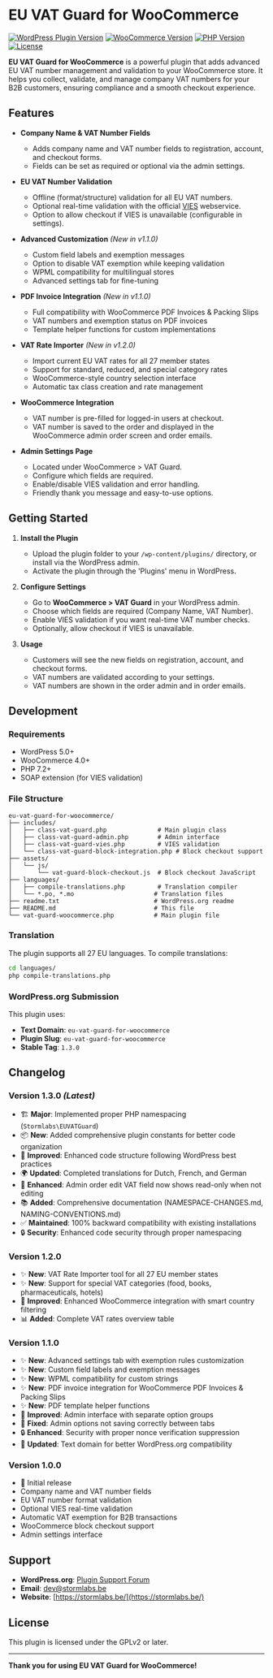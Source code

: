 # EU VAT Guard for WooCommerce

[![WordPress Plugin Version](https://img.shields.io/badge/WordPress-5.0%2B-blue.svg)](https://wordpress.org/)
[![WooCommerce Version](https://img.shields.io/badge/WooCommerce-4.0%2B-purple.svg)](https://woocommerce.com/)
[![PHP Version](https://img.shields.io/badge/PHP-7.2%2B-green.svg)](https://php.net/)
[![License](https://img.shields.io/badge/License-GPLv2%2B-red.svg)](https://www.gnu.org/licenses/gpl-2.0.html)

**EU VAT Guard for WooCommerce** is a powerful plugin that adds advanced EU VAT number management and validation to your WooCommerce store. It helps you collect, validate, and manage company VAT numbers for your B2B customers, ensuring compliance and a smooth checkout experience.

## Features

- **Company Name & VAT Number Fields**
  - Adds company name and VAT number fields to registration, account, and checkout forms.
  - Fields can be set as required or optional via the admin settings.

- **EU VAT Number Validation**
  - Offline (format/structure) validation for all EU VAT numbers.
  - Optional real-time validation with the official [VIES](https://ec.europa.eu/taxation_customs/vies/) webservice.
  - Option to allow checkout if VIES is unavailable (configurable in settings).

- **Advanced Customization** *(New in v1.1.0)*
  - Custom field labels and exemption messages
  - Option to disable VAT exemption while keeping validation
  - WPML compatibility for multilingual stores
  - Advanced settings tab for fine-tuning

- **PDF Invoice Integration** *(New in v1.1.0)*
  - Full compatibility with WooCommerce PDF Invoices & Packing Slips
  - VAT numbers and exemption status on PDF invoices
  - Template helper functions for custom implementations

- **VAT Rate Importer** *(New in v1.2.0)*
  - Import current EU VAT rates for all 27 member states
  - Support for standard, reduced, and special category rates
  - WooCommerce-style country selection interface
  - Automatic tax class creation and rate management

- **WooCommerce Integration**
  - VAT number is pre-filled for logged-in users at checkout.
  - VAT number is saved to the order and displayed in the WooCommerce admin order screen and order emails.

- **Admin Settings Page**
  - Located under WooCommerce > VAT Guard.
  - Configure which fields are required.
  - Enable/disable VIES validation and error handling.
  - Friendly thank you message and easy-to-use options.

## Getting Started

1. **Install the Plugin**
   - Upload the plugin folder to your `/wp-content/plugins/` directory, or install via the WordPress admin.
   - Activate the plugin through the 'Plugins' menu in WordPress.

2. **Configure Settings**
   - Go to **WooCommerce > VAT Guard** in your WordPress admin.
   - Choose which fields are required (Company Name, VAT Number).
   - Enable VIES validation if you want real-time VAT number checks.
   - Optionally, allow checkout if VIES is unavailable.

3. **Usage**
   - Customers will see the new fields on registration, account, and checkout forms.
   - VAT numbers are validated according to your settings.
   - VAT numbers are shown in the order admin and in order emails.

## Development

### Requirements
- WordPress 5.0+
- WooCommerce 4.0+
- PHP 7.2+
- SOAP extension (for VIES validation)

### File Structure
```
eu-vat-guard-for-woocommerce/
├── includes/
│   ├── class-vat-guard.php              # Main plugin class
│   ├── class-vat-guard-admin.php        # Admin interface
│   ├── class-vat-guard-vies.php         # VIES validation
│   └── class-vat-guard-block-integration.php # Block checkout support
├── assets/
│   └── js/
│       └── vat-guard-block-checkout.js  # Block checkout JavaScript
├── languages/
│   ├── compile-translations.php         # Translation compiler
│   └── *.po, *.mo                      # Translation files
├── readme.txt                          # WordPress.org readme
├── README.md                           # This file
└── vat-guard-woocommerce.php           # Main plugin file
```

### Translation

The plugin supports all 27 EU languages. To compile translations:

```bash
cd languages/
php compile-translations.php
```

### WordPress.org Submission

This plugin uses:
- **Text Domain**: `eu-vat-guard-for-woocommerce`
- **Plugin Slug**: `eu-vat-guard-for-woocommerce`
- **Stable Tag**: `1.3.0`

## Changelog

### Version 1.3.0 *(Latest)*
- 🏗️ **Major**: Implemented proper PHP namespacing (`Stormlabs\EUVATGuard`)
- 📦 **New**: Added comprehensive plugin constants for better code organization
- 🔧 **Improved**: Enhanced code structure following WordPress best practices
- 🌍 **Updated**: Completed translations for Dutch, French, and German
- 🎨 **Enhanced**: Admin order edit VAT field now shows read-only when not editing
- 📚 **Added**: Comprehensive documentation (NAMESPACE-CHANGES.md, NAMING-CONVENTIONS.md)
- ✅ **Maintained**: 100% backward compatibility with existing installations
- 🔒 **Security**: Enhanced code security through proper namespacing

### Version 1.2.0
- ✨ **New**: VAT Rate Importer tool for all 27 EU member states
- ✨ **New**: Support for special VAT categories (food, books, pharmaceuticals, hotels)
- 🔧 **Improved**: Enhanced WooCommerce integration with smart country filtering
- 📊 **Added**: Complete VAT rates overview table

### Version 1.1.0
- ✨ **New**: Advanced settings tab with exemption rules customization
- ✨ **New**: Custom field labels and exemption messages
- ✨ **New**: WPML compatibility for custom strings
- ✨ **New**: PDF invoice integration for WooCommerce PDF Invoices & Packing Slips
- ✨ **New**: PDF template helper functions
- 🔧 **Improved**: Admin interface with separate option groups
- 🐛 **Fixed**: Admin options not saving correctly between tabs
- 🔒 **Enhanced**: Security with proper nonce verification suppression
- 📝 **Updated**: Text domain for better WordPress.org compatibility

### Version 1.0.0
- 🎉 Initial release
- Company name and VAT number fields
- EU VAT number format validation
- Optional VIES real-time validation
- Automatic VAT exemption for B2B transactions
- WooCommerce block checkout support
- Admin settings interface

## Support

- **WordPress.org**: [Plugin Support Forum](https://wordpress.org/support/plugin/eu-vat-guard-for-woocommerce/)
- **Email**: dev@stormlabs.be
- **Website**: [https://stormlabs.be/](https://stormlabs.be/)

## License

This plugin is licensed under the GPLv2 or later.

---
**Thank you for using EU VAT Guard for WooCommerce!**
